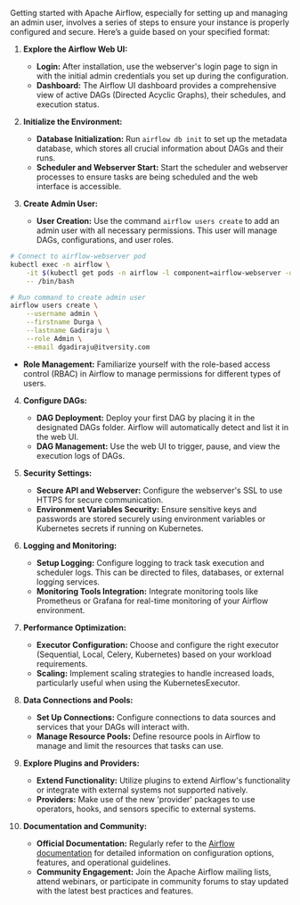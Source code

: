 Getting started with Apache Airflow, especially for setting up and managing an admin user, involves a series of steps to ensure your instance is properly configured and secure. Here’s a guide based on your specified format:

1. **Explore the Airflow Web UI:**
   - **Login:** After installation, use the webserver's login page to sign in with the initial admin credentials you set up during the configuration.
   - **Dashboard:** The Airflow UI dashboard provides a comprehensive view of active DAGs (Directed Acyclic Graphs), their schedules, and execution status.

2. **Initialize the Environment:**
   - **Database Initialization:** Run `airflow db init` to set up the metadata database, which stores all crucial information about DAGs and their runs.
   - **Scheduler and Webserver Start:** Start the scheduler and webserver processes to ensure tasks are being scheduled and the web interface is accessible.

3. **Create Admin User:**
   - **User Creation:** Use the command `airflow users create` to add an admin user with all necessary permissions. This user will manage DAGs, configurations, and user roles.

```sh
# Connect to airflow-webserver pod
kubectl exec -n airflow \
    -it $(kubectl get pods -n airflow -l component=airflow-webserver -o jsonpath='{.items[0].metadata.name}') \
    -- /bin/bash

# Run command to create admin user
airflow users create \
    --username admin \
    --firstname Durga \
    --lastname Gadiraju \
    --role Admin \
    --email dgadiraju@itversity.com
```

   - **Role Management:** Familiarize yourself with the role-based access control (RBAC) in Airflow to manage permissions for different types of users.

4. **Configure DAGs:**
   - **DAG Deployment:** Deploy your first DAG by placing it in the designated DAGs folder. Airflow will automatically detect and list it in the web UI.
   - **DAG Management:** Use the web UI to trigger, pause, and view the execution logs of DAGs.

5. **Security Settings:**
   - **Secure API and Webserver:** Configure the webserver's SSL to use HTTPS for secure communication.
   - **Environment Variables Security:** Ensure sensitive keys and passwords are stored securely using environment variables or Kubernetes secrets if running on Kubernetes.

6. **Logging and Monitoring:**
   - **Setup Logging:** Configure logging to track task execution and scheduler logs. This can be directed to files, databases, or external logging services.
   - **Monitoring Tools Integration:** Integrate monitoring tools like Prometheus or Grafana for real-time monitoring of your Airflow environment.

7. **Performance Optimization:**
   - **Executor Configuration:** Choose and configure the right executor (Sequential, Local, Celery, Kubernetes) based on your workload requirements.
   - **Scaling:** Implement scaling strategies to handle increased loads, particularly useful when using the KubernetesExecutor.

8. **Data Connections and Pools:**
   - **Set Up Connections:** Configure connections to data sources and services that your DAGs will interact with.
   - **Manage Resource Pools:** Define resource pools in Airflow to manage and limit the resources that tasks can use.

9. **Explore Plugins and Providers:**
   - **Extend Functionality:** Utilize plugins to extend Airflow's functionality or integrate with external systems not supported natively.
   - **Providers:** Make use of the new 'provider' packages to use operators, hooks, and sensors specific to external systems.

10. **Documentation and Community:**
    - **Official Documentation:** Regularly refer to the [Airflow documentation](https://airflow.apache.org/docs/) for detailed information on configuration options, features, and operational guidelines.
    - **Community Engagement:** Join the Apache Airflow mailing lists, attend webinars, or participate in community forums to stay updated with the latest best practices and features.
